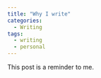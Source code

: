 ```yaml
---
title: "Why I write"
categories:
  - Writing
tags:
  - writing
  - personal
---
```


This post is a reminder to me.

